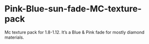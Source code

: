 # Pink-Blue-sun-fade-MC-texture-pack
Mc texture pack for 1.8-1.12. It’s a Blue &amp; Pink fade for mostly diamond materials.
